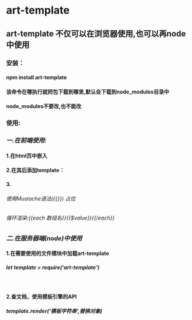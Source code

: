 # art-template

## art-template 不仅可以在浏览器使用,也可以再node中使用

### 安装：

#### npm install art-template

#### 该命令在哪执行就把包下载到哪里,默认会下载到node_modules目录中

#### node_modules不要改,也不能改



### 使用:



### *一.在前端使用:*

#### 1.在html页中嵌入<script src="node_modules/art-template/lib/template-web.js"></script>

#### 2.在其后添加template：<script type="text/template" id="tp1">模板内容</script>

#### 3.<script>模板填充(let result=template('模板id',{填充内容键值对}))</script>



###### *使用Mustache语法({{}}) 占位*

###### *循环渲染:{{each 数组名}}{{$value}}{{/each}}*



### *二.在服务器端(node)中使用*

#### 1.在需要使用的文件模块中加载art-template

##### 	*let template = require('art-template')*

​	 

#### 2.查文档，使用模板引擎的API

##### 	*template.render('模板字符串',替换对象)*

